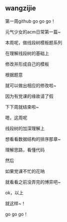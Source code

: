 ## wangzijie

第一周github  go go go！

元气少女的acm日常第一篇~

本周呢，做线段树模板题系列

在理解线段树的基础上

修改并形成自己的模板

根据题意

就可以做出相应的修改啦~

因为有党课的缘故请了假

下下周就结束啦~

嗯，这周呢

线段树的加深理解上

想看看数据结构的排序那章~

理解思路，看懂代码

然后

如果党课不忙的花呐

就看看之前没弄完的博弈吧~

ok，以上

就这样~！

go go go！



